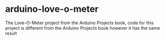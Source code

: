 # arduino-love-o-meter
The Love-O-Meter project from the Arduino Projects book, code for this project is different from the Arduino Projects book however it has the same result
